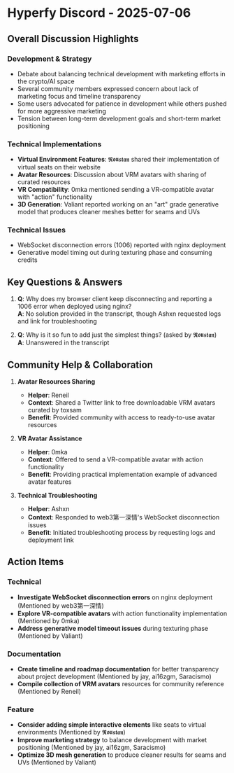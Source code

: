# Hyperfy Discord - 2025-07-06

## Overall Discussion Highlights

### Development & Strategy
- Debate about balancing technical development with marketing efforts in the crypto/AI space
- Several community members expressed concern about lack of marketing focus and timeline transparency
- Some users advocated for patience in development while others pushed for more aggressive marketing
- Tension between long-term development goals and short-term market positioning

### Technical Implementations
- **Virtual Environment Features**: 𝕽𝖔𝖚𝖘𝖙𝖆𝖓 shared their implementation of virtual seats on their website
- **Avatar Resources**: Discussion about VRM avatars with sharing of curated resources
- **VR Compatibility**: 0mka mentioned sending a VR-compatible avatar with "action" functionality
- **3D Generation**: Valiant reported working on an "art" grade generative model that produces cleaner meshes better for seams and UVs

### Technical Issues
- WebSocket disconnection errors (1006) reported with nginx deployment
- Generative model timing out during texturing phase and consuming credits

## Key Questions & Answers

1. **Q**: Why does my browser client keep disconnecting and reporting a 1006 error when deployed using nginx?  
   **A**: No solution provided in the transcript, though Ashxn requested logs and link for troubleshooting

2. **Q**: Why is it so fun to add just the simplest things? (asked by 𝕽𝖔𝖚𝖘𝖙𝖆𝖓)  
   **A**: Unanswered in the transcript

## Community Help & Collaboration

1. **Avatar Resources Sharing**
   - **Helper**: Reneil
   - **Context**: Shared a Twitter link to free downloadable VRM avatars curated by toxsam
   - **Benefit**: Provided community with access to ready-to-use avatar resources

2. **VR Avatar Assistance**
   - **Helper**: 0mka
   - **Context**: Offered to send a VR-compatible avatar with action functionality
   - **Benefit**: Providing practical implementation example of advanced avatar features

3. **Technical Troubleshooting**
   - **Helper**: Ashxn
   - **Context**: Responded to web3第一深情's WebSocket disconnection issues
   - **Benefit**: Initiated troubleshooting process by requesting logs and deployment link

## Action Items

### Technical
- **Investigate WebSocket disconnection errors** on nginx deployment (Mentioned by web3第一深情)
- **Explore VR-compatible avatars** with action functionality implementation (Mentioned by 0mka)
- **Address generative model timeout issues** during texturing phase (Mentioned by Valiant)

### Documentation
- **Create timeline and roadmap documentation** for better transparency about project development (Mentioned by jay, ai16zgm, Saracismo)
- **Compile collection of VRM avatars** resources for community reference (Mentioned by Reneil)

### Feature
- **Consider adding simple interactive elements** like seats to virtual environments (Mentioned by 𝕽𝖔𝖚𝖘𝖙𝖆𝖓)
- **Improve marketing strategy** to balance development with market positioning (Mentioned by jay, ai16zgm, Saracismo)
- **Optimize 3D mesh generation** to produce cleaner results for seams and UVs (Mentioned by Valiant)